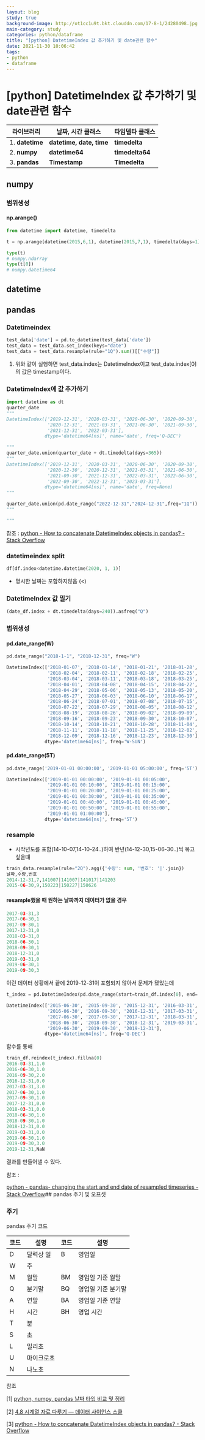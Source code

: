 ```yaml
---
layout: blog
study: true
background-image: http://ot1cc1u9t.bkt.clouddn.com/17-8-1/24280498.jpg
main-category: study
categories: python/dataframe
title: "[python] DatetimeIndex 값 추가하기 및 date관련 함수"
date: 2021-11-30 10:06:42
tags:
- python
- dataframe
---
```


# [python] DatetimeIndex 값 추가하기 및 date관련 함수

| **라이브러리** | **날짜, 시간 클래스** | **타임델타 클래스** |
| --- | --- | --- |
| 1. **datetime** | **datetime, date, time** | **timedelta** |
| 2. **numpy** | **datetime64** | **timedelta64** |
| 3. **pandas** | **Timestamp** | **Timedelta** |

## numpy

### 범위생성

#### np.arange()

```python
from datetime import datetime, timedelta

t = np.arange(datetime(2015,6,1), datetime(2015,7,1), timedelta(days=1))

type(t)
# numpy.ndarray
type(t[0])
# numpy.datetime64
```

## datetime

## pandas

### Datetimeindex

```python
test_data['date'] = pd.to_datetime(test_data['date'])
test_data = test_data.set_index(keys="date")
test_data = test_data.resample(rule="1Q").sum()[["수량"]]
```

1. 위와 같이 실행하면 test_data.index는 DatetimeIndex이고 test_date.index[0] 의 값은 timestamp이다.

### DatetimeIndex에 값 추가하기

```python
import datetime as dt
quarter_date
"""
DatetimeIndex(['2019-12-31', '2020-03-31', '2020-06-30', '2020-09-30',
               '2020-12-31', '2021-03-31', '2021-06-30', '2021-09-30',
               '2021-12-31', '2022-03-31'],
              dtype='datetime64[ns]', name='date', freq='Q-DEC')

"""
quarter_date.union(quarter_date + dt.timedelta(days=365))
"""
DatetimeIndex(['2019-12-31', '2020-03-31', '2020-06-30', '2020-09-30',
               '2020-12-30', '2020-12-31', '2021-03-31', '2021-06-30',
               '2021-09-30', '2021-12-31', '2022-03-31', '2022-06-30',
               '2022-09-30', '2022-12-31', '2023-03-31'],
              dtype='datetime64[ns]', name='date', freq=None)
"""

quarter_date.union(pd.date_range("2022-12-31","2024-12-31",freq="1Q"))
"""

"""
```

참조 : [python - How to concatenate DatetimeIndex objects in pandas? - Stack Overflow](https://stackoverflow.com/questions/55695924/how-to-concatenate-datetimeindex-objects-in-pandas)

### datetimeindex split

```python
df[df.index<datetime.datetime(2020, 1, 1)]
```

- 명시한 날짜는 포함하지않음 (<)

### DatetimeIndex 값 밀기

```python
(date_df.index + dt.timedelta(days=240)).asfreq("Q")
```

### 범위생성

#### pd.date_range(W)

```python
pd.date_range("2018-1-1", "2018-12-31", freq="W")
```

```python
DatetimeIndex(['2018-01-07', '2018-01-14', '2018-01-21', '2018-01-28',
               '2018-02-04', '2018-02-11', '2018-02-18', '2018-02-25',
               '2018-03-04', '2018-03-11', '2018-03-18', '2018-03-25',
               '2018-04-01', '2018-04-08', '2018-04-15', '2018-04-22',
               '2018-04-29', '2018-05-06', '2018-05-13', '2018-05-20',
               '2018-05-27', '2018-06-03', '2018-06-10', '2018-06-17',
               '2018-06-24', '2018-07-01', '2018-07-08', '2018-07-15',
               '2018-07-22', '2018-07-29', '2018-08-05', '2018-08-12',
               '2018-08-19', '2018-08-26', '2018-09-02', '2018-09-09',
               '2018-09-16', '2018-09-23', '2018-09-30', '2018-10-07',
               '2018-10-14', '2018-10-21', '2018-10-28', '2018-11-04',
               '2018-11-11', '2018-11-18', '2018-11-25', '2018-12-02',
               '2018-12-09', '2018-12-16', '2018-12-23', '2018-12-30'],
              dtype='datetime64[ns]', freq='W-SUN')
```

#### pd.date_range(5T)

```python
pd.date_range('2019-01-01 00:00:00', '2019-01-01 05:00:00', freq='5T')
```

```python
DatetimeIndex(['2019-01-01 00:00:00', '2019-01-01 00:05:00',
               '2019-01-01 00:10:00', '2019-01-01 00:15:00',
               '2019-01-01 00:20:00', '2019-01-01 00:25:00',
               '2019-01-01 00:30:00', '2019-01-01 00:35:00',
               '2019-01-01 00:40:00', '2019-01-01 00:45:00',
               '2019-01-01 00:50:00', '2019-01-01 00:55:00',
               '2019-01-01 01:00:00'],
              dtype='datetime64[ns]', freq='5T')
```

### resample

- 시작년도를 포함(14-10-07,14-10-24..)하여 반년(14-12-30,15-06-30..)씩 묶고싶을떄

```python
train_data.resample(rule="2Q").agg({'수량': sum, '번호': '|'.join})
날짜,수량,번호
2014-12-31,7,141007|141007|141017|141203
2015-06-30,9,150223|150227|150626
```

#### resample했을 때 원하는 날짜까지 데이터가 없을 경우

```python
2017-03-31,3
2017-06-30,1
2017-09-30,1
2017-12-31,0
2018-03-31,0
2018-06-30,1
2018-09-30,1
2018-12-31,0
2019-03-31,0
2019-06-30,1
2019-09-30,3
```

이런 데이터 상황에서 끝에 2019-12-31이 포함되지 않아서 문제가 됐었는데

```python
t_index = pd.DatetimeIndex(pd.date_range(start=train_df.index[0], end='2019-12-31', freq="1Q"))

DatetimeIndex(['2015-06-30', '2015-09-30', '2015-12-31', '2016-03-31',
               '2016-06-30', '2016-09-30', '2016-12-31', '2017-03-31',
               '2017-06-30', '2017-09-30', '2017-12-31', '2018-03-31',
               '2018-06-30', '2018-09-30', '2018-12-31', '2019-03-31',
               '2019-06-30', '2019-09-30', '2019-12-31'],
              dtype='datetime64[ns]', freq='Q-DEC')
```

함수를 통해

```python
train_df.reindex(t_index).fillna(0)
2016-03-31,1.0
2016-06-30,1.0
2016-09-30,2.0
2016-12-31,0.0
2017-03-31,3.0
2017-06-30,1.0
2017-09-30,1.0
2017-12-31,0.0
2018-03-31,0.0
2018-06-30,1.0
2018-09-30,1.0
2018-12-31,0.0
2019-03-31,0.0
2019-06-30,1.0
2019-09-30,3.0
2019-12-31,NaN
```

결과를 만들어낼 수 있다.

참조 :

[python - pandas- changing the start and end date of resampled timeseries - Stack Overflow](https://stackoverflow.com/questions/45908146/pandas-changing-the-start-and-end-date-of-resampled-timeseries)## pandas 주기 및 오프셋

### 주기

pandas 주기 코드

| 코드  | 설명  | 코드  | 설명  |
| --- | --- | --- | --- |
| D   | 달력상 일 | B   | 영업일 |
| W   | 주   |     |     |
| M   | 월말  | BM  | 영업일 기준 월말 |
| Q   | 분기말 | BQ  | 영업일 기준 분기말 |
| A   | 연말  | BA  | 영업일 기준 연말 |
| H   | 시간  | BH  | 영업 시간 |
| T   | 분   |     |     |
| S   | 초   |     |     |
| L   | 밀리초 |     |     |
| U   | 마이크로초 |     |     |
| N   | 나노초 |     |     |

참조

[1] [python, numpy, pandas 날짜 타입 비교 및 정리](https://ellun.tistory.com/320)

[2] [4.8 시계열 자료 다루기 &#8212; 데이터 사이언스 스쿨](https://datascienceschool.net/01%20python/04.08%20%EC%8B%9C%EA%B3%84%EC%97%B4%20%EC%9E%90%EB%A3%8C%20%EB%8B%A4%EB%A3%A8%EA%B8%B0.html)

[3] [python - How to concatenate DatetimeIndex objects in pandas? - Stack Overflow](https://stackoverflow.com/questions/55695924/how-to-concatenate-datetimeindex-objects-in-pandas)